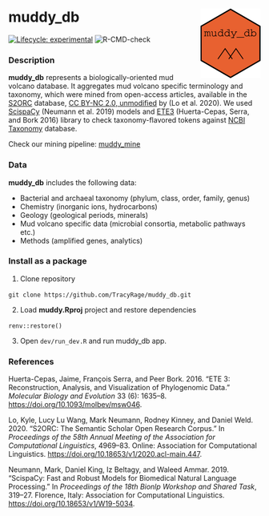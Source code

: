 
<!-- README.md is generated from README.Rmd. Please edit that file -->

# muddy\_db <img src="man/figures/README-hex.png" align="right" alt="" width="120" />

<!-- badges: start -->

[![Lifecycle:
experimental](https://img.shields.io/badge/lifecycle-experimental-orange.svg)](https://www.tidyverse.org/lifecycle/#experimental)
![R-CMD-check](https://github.com/TracyRage/muddy_db/workflows/R-CMD-check/badge.svg)
<!-- badges: end -->

### Description

**muddy\_db** represents a biologically-oriented mud volcano database.
It aggregates mud volcano specific terminology and taxonomy, which were
mined from open-access articles, available in the
[S2ORC](https://github.com/allenai/s2orc/) database, [CC BY-NC 2.0,
unmodified](https://creativecommons.org/licenses/by-nc/2.0/) by (Lo et
al. 2020). We used [ScispaCy](https://github.com/allenai/scispacy)
(Neumann et al. 2019) models and
[ETE3](https://github.com/etetoolkit/ete) (Huerta-Cepas, Serra, and Bork
2016) library to check taxonomy-flavored tokens against [NCBI
Taxonomy](ftp://ftp.ncbi.nlm.nih.gov/pub/taxonomy/) database.

Check our mining pipeline:
[muddy\_mine](https://github.com/TracyRage/muddy_mine)

### Data

**muddy\_db** includes the following data:

  - Bacterial and archaeal taxonomy (phylum, class, order, family,
    genus)
  - Chemistry (inorganic ions, hydrocarbons)
  - Geology (geological periods, minerals)
  - Mud volcano specific data (microbial consortia, metabolic pathways
    etc.)
  - Methods (amplified genes, analytics)

### Install as a package

1.  Clone repository

`git clone https://github.com/TracyRage/muddy_db.git`

2.  Load **muddy.Rproj** project and restore dependencies

`renv::restore()`

3.  Open `dev/run_dev.R` and run muddy\_db app.

### References

<div id="refs" class="references">

<div id="ref-cepas_2016">

Huerta-Cepas, Jaime, François Serra, and Peer Bork. 2016. “ETE 3:
Reconstruction, Analysis, and Visualization of Phylogenomic Data.”
*Molecular Biology and Evolution* 33 (6): 1635–8.
<https://doi.org/10.1093/molbev/msw046>.

</div>

<div id="ref-lo-wang-2020-s2orc">

Lo, Kyle, Lucy Lu Wang, Mark Neumann, Rodney Kinney, and Daniel Weld.
2020. “S2ORC: The Semantic Scholar Open Research Corpus.” In
*Proceedings of the 58th Annual Meeting of the Association for
Computational Linguistics*, 4969–83. Online: Association for
Computational Linguistics.
<https://doi.org/10.18653/v1/2020.acl-main.447>.

</div>

<div id="ref-neumann_2019_scispacy">

Neumann, Mark, Daniel King, Iz Beltagy, and Waleed Ammar. 2019.
“ScispaCy: Fast and Robust Models for Biomedical Natural Language
Processing.” In *Proceedings of the 18th Bionlp Workshop and Shared
Task*, 319–27. Florence, Italy: Association for Computational
Linguistics. <https://doi.org/10.18653/v1/W19-5034>.

</div>

</div>
